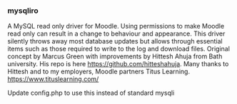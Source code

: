 ### mysqliro

A MySQL read only driver for Moodle. Using permissions to make Moodle read only can result in a change to behaviour and appearance. This driver silently throws away most database updates but allows through essential items such as those required to write to the log and download files. Original concept by Marcus Green with improvements by Hittesh Ahuja from Bath university. His repo is here https://github.com/hitteshahuja. Many thanks to Hittesh and to my employers, Moodle partners Titus Learning. https://www.tituslearning.com/

Update config.php to use this instead of standard mysqli
